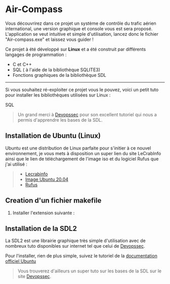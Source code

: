 # Air-Compass
Vous découvrirez dans ce projet un système de contrôle du trafic aérien international, une version graphique et console vous est sera proposé. 
L'application se veut intuitive et simple d'utilisation, lancez donc le fichier "Air-compass.exe" et laissez vous guider !

Ce projet à été développé sur __Linux__ et a été construit par différents langages de programmation :
  - C et C++
  - SQL ( à l'aide de la bibliothèque SQLITE3)
  - Fonctions graphiques de la bibliothèque SDL

____

Si vous souhaitez ré-exploiter ce projet vous le pouvez, voici un petit tuto pour installer les bibliothèques utilisées sur Linux : 

SQL 

> Un grand merci à [Devopssec](https://devopssec.fr/category/apprendre-la-sdl-2) pour son excellent tutoriel qui nous a permis d'apprendre les bases de la SDL.

## Installation de Ubuntu (Linux)
Ubuntu est une distribution de Linux parfaite pour s'initier à ce nouvel environnement, je vous mets à disposition un super lien du site LeCrabInfo ainsi que le lien de téléchargement de l'image iso et du logiciel Rufus que j'ai utilisé :
> - [Lecrabinfo](https://lecrabeinfo.net/installer-ubuntu-20-04-lts-le-guide-complet.html) 
> - [Image Ubuntu 20.04](https://releases.ubuntu.com/20.04/)
> - [Rufus](https://lecrabeinfo.net/telecharger/rufus)

## Creation d'un fichier makefile 

1. Installer l'extension suivante :


## Installation de la SDL2
La SDL2 est une librairie graphique très simple d'utilisation avec de nombreux tuto disponibles sur internet tel que celui de [Devopssec](https://devopssec.fr/category/apprendre-la-sdl-2).

Pour l'installer, rien de plus simple, suivez le tutoriel de la [documentation officiel Ubuntu](https://doc.ubuntu-fr.org/sdl) 

>  Vous trouverez d'ailleurs un super tuto sur les bases de la SDL sur le site [Devopssec](https://devopssec.fr/category/apprendre-la-sdl-2).
